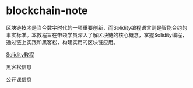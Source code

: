 # blockchain-note

区块链技术是当今数字时代的一项重要创新，而Solidity编程语言则是智能合约的事实标准。本教程旨在带领学员深入了解区块链的核心概念，掌握Solidity编程，通过链上实践和黑客松，构建实用的区块链应用。

[Solidity教程]((https://github.com/tign227/blockchain-note/blob/main/solidity-note/README.md))

黑客松信息

公开课信息